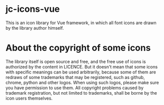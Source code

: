 # jc-icons-vue

This is an icon library for Vue framework, in which all font icons are drawn by the library author himself.

# About the copyright of some icons

The library itself is open source and free, and the free use of icons is authorized by the content in LICENCE. But it doesn't mean that some icons with specific meanings can be used arbitrarily, because some of them are redraws of some trademarks that may be registered, such as github, chrome, python and other logos. When using such logos, please make sure you have permission to use them. All copyright problems caused by trademark registration, but not limited to trademarks, shall be borne by the icon users themselves.